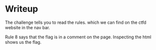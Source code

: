 # Writeup

The challenge tells you to read the rules. which we can find on the ctfd website in the nav bar.

Rule 8 says that the flag is in a comment on the page. Inspecting the html shows us the flag.